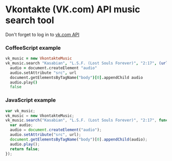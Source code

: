 # Vkontakte (VK.com) API music search tool

Don't forget to log in to [vk.com API](http://vk.com/developers.php?oid=-17680044&p=Open_API)

### CoffeeScript example
```coffeescript
vk_music = new VkontakteMusic
vk_music.search "Kasabian", "L.S.F. (Lost Souls Forever)", "2:17", (url) ->
  audio = document.createElement "audio"
  audio.setAttribute "src", url
  document.getElementsByTagName("body")[0].appendChild audio
  audio.play()
  false
```

### JavaScript example
```javascript
var vk_music;
vk_music = new VkontakteMusic;
vk_music.search("Kasabian", "L.S.F. (Lost Souls Forever)", "2:17", function(url) {
  var audio;
  audio = document.createElement("audio");
  audio.setAttribute("src", url);
  document.getElementsByTagName("body")[0].appendChild(audio);
  audio.play();
  return false;
});
```